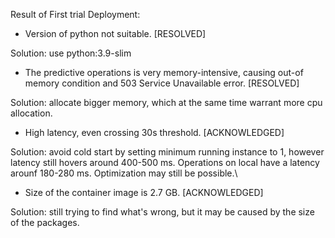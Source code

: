 Result of First trial Deployment:


- Version of python not suitable. [RESOLVED]

Solution: use python:3.9-slim


- The predictive operations is very memory-intensive, causing out-of memory condition and 503 Service Unavailable error. [RESOLVED]

Solution: allocate bigger memory, which at the same time warrant more cpu allocation.


- High latency, even crossing 30s threshold. [ACKNOWLEDGED]

Solution: avoid cold start by setting minimum running instance to 1, however latency still hovers around 400-500 ms. Operations on local have a latency arounf 180-280 ms. Optimization may still be possible.\


- Size of the container image is 2.7 GB. [ACKNOWLEDGED]

Solution: still trying to find what's wrong, but it may be caused by the size of the packages.
